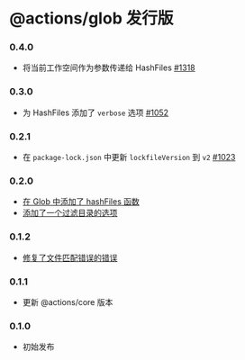 # @actions/glob 发行版

### 0.4.0
- 将当前工作空间作为参数传递给 HashFiles [#1318](https://github.com/actions/toolkit/pull/1318)

### 0.3.0
- 为 HashFiles 添加了 `verbose` 选项 [#1052](https://github.com/actions/toolkit/pull/1052/files)

### 0.2.1
- 在 `package-lock.json` 中更新 `lockfileVersion` 到 `v2` [#1023](https://github.com/actions/toolkit/pull/1023) 

### 0.2.0
- [在 Glob 中添加了 hashFiles 函数](https://github.com/actions/toolkit/pull/830)
- [添加了一个过滤目录的选项](https://github.com/actions/toolkit/pull/728)

### 0.1.2

- [修复了文件匹配错误的错误](https://github.com/actions/toolkit/pull/805)

### 0.1.1

- 更新 @actions/core 版本
### 0.1.0

- 初始发布